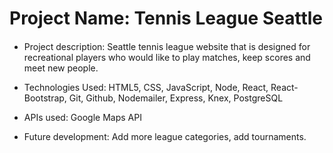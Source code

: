 # Project Name: Tennis League Seattle
####
* Project description: Seattle tennis league website that is designed for recreational players who would like to play matches, keep scores and meet new people.

* Technologies Used: HTML5, CSS, JavaScript, Node, React, React-Bootstrap, Git, Github, Nodemailer, Express, Knex, PostgreSQL

* APIs used: Google Maps API

* Future development: Add more league categories, add tournaments.
